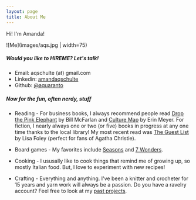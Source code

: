 ```yaml
---
layout: page
title: About Me 
---
```


Hi! I'm Amanda!

![Me](images/aqs.jpg | width=75)

##### Would you like to HIREME? Let's talk!
* Email: aqschulte (at) gmail.com
* Linkedin: [amandaqschulte](https://www.linkedin.com/in/amandaqschulte/)
* Github: [@aquaranto](https://github.com/aquaranto)

##### Now for the fun, often nerdy, stuff

* Reading - For business books, I always recommend people read [Drop the Pink Elephant](https://www.goodreads.com/en/book/show/606239.Drop_the_Pink_Elephant) by Bill McFarlan and [Culture Map](https://erinmeyer.com/books/the-culture-map/) by Erin Meyer. 
For fiction, I nearly always one or two (or five) books in progress at any one time thanks to the local library! My most recent read was [The Guest List](https://www.goodreads.com/book/show/51933429-the-guest-list) by Lisa Foley (perfect for fans of Agatha Christie).

* Board games - My favorites include [Seasons](http://boardgamegeek.com/boardgame/108745/seasons) and [7 Wonders](http://boardgamegeek.com/boardgame/68448/7-wonders).

* Cooking - I ususally like to cook things that remind me of growing up, so mostly Italian food. But, I love to experiment with new recipes!

* Crafting - Everything and anything. I've been a knitter and crocheter for 15 years and yarn work will always be a passion. Do you have a ravelry account? Feel free to look at my [past projects](http://www.ravelry.com/projects/aquaranto/).




